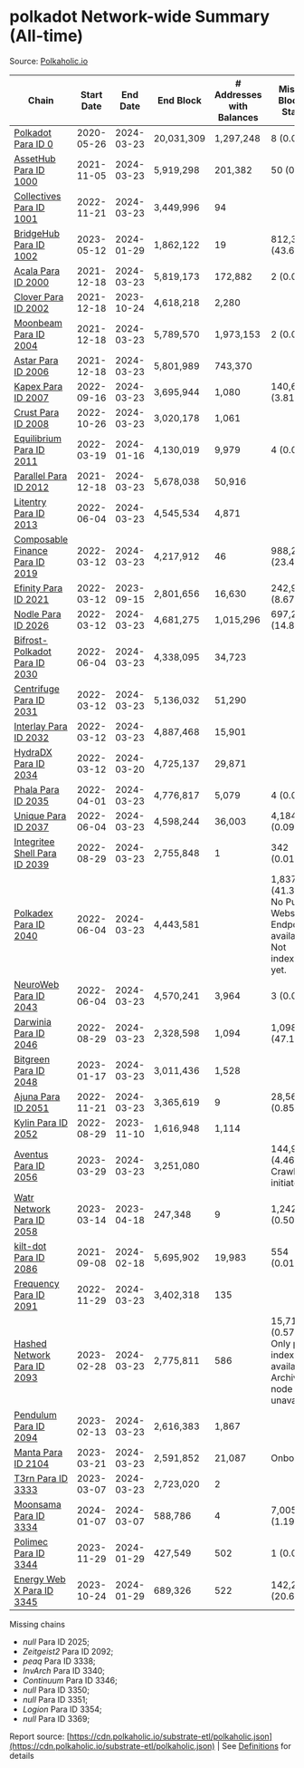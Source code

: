 # polkadot Network-wide Summary (All-time)

Source: [Polkaholic.io](https://polkaholic.io)


| Chain            | Start Date | End Date | End Block | # Addresses with Balances | Missing Blocks / Status |
| ---------------- | ---------- | ---------| --------- | ------------------------- | ----------------------- |
| [Polkadot Para ID 0](/polkadot/0-polkadot) | 2020-05-26 | 2024-03-23 | 20,031,309 |  1,297,248 | 8 (0.00%)  |
| [AssetHub Para ID 1000](/polkadot/1000-assethub) | 2021-11-05 | 2024-03-23 | 5,919,298 |  201,382 | 50 (0.00%)  |
| [Collectives Para ID 1001](/polkadot/1001-collectives) | 2022-11-21 | 2024-03-23 | 3,449,996 |  94 |    |
| [BridgeHub Para ID 1002](/polkadot/1002-bridgehub) | 2023-05-12 | 2024-01-29 | 1,862,122 |  19 | 812,302 (43.62%)  |
| [Acala Para ID 2000](/polkadot/2000-acala) | 2021-12-18 | 2024-03-23 | 5,819,173 |  172,882 | 2 (0.00%)  |
| [Clover Para ID 2002](/polkadot/2002-clover) | 2021-12-18 | 2023-10-24 | 4,618,218 |  2,280 |    |
| [Moonbeam Para ID 2004](/polkadot/2004-moonbeam) | 2021-12-18 | 2024-03-23 | 5,789,570 |  1,973,153 | 2 (0.00%)  |
| [Astar Para ID 2006](/polkadot/2006-astar) | 2021-12-18 | 2024-03-23 | 5,801,989 |  743,370 |    |
| [Kapex Para ID 2007](/polkadot/2007-kapex) | 2022-09-16 | 2024-03-23 | 3,695,944 |  1,080 | 140,668 (3.81%)  |
| [Crust Para ID 2008](/polkadot/2008-crust) | 2022-10-26 | 2024-03-23 | 3,020,178 |  1,061 |    |
| [Equilibrium Para ID 2011](/polkadot/2011-equilibrium) | 2022-03-19 | 2024-01-16 | 4,130,019 |  9,979 | 4 (0.00%)  |
| [Parallel Para ID 2012](/polkadot/2012-parallel) | 2021-12-18 | 2024-03-23 | 5,678,038 |  50,916 |    |
| [Litentry Para ID 2013](/polkadot/2013-litentry) | 2022-06-04 | 2024-03-23 | 4,545,534 |  4,871 |    |
| [Composable Finance Para ID 2019](/polkadot/2019-composable) | 2022-03-12 | 2024-03-23 | 4,217,912 |  46 | 988,228 (23.43%)  |
| [Efinity Para ID 2021](/polkadot/2021-efinity) | 2022-03-12 | 2023-09-15 | 2,801,656 |  16,630 | 242,949 (8.67%)  |
| [Nodle Para ID 2026](/polkadot/2026-nodle) | 2022-03-12 | 2024-03-23 | 4,681,275 |  1,015,296 | 697,251 (14.89%)  |
| [Bifrost-Polkadot Para ID 2030](/polkadot/2030-bifrost) | 2022-06-04 | 2024-03-23 | 4,338,095 |  34,723 |    |
| [Centrifuge Para ID 2031](/polkadot/2031-centrifuge) | 2022-03-12 | 2024-03-23 | 5,136,032 |  51,290 |    |
| [Interlay Para ID 2032](/polkadot/2032-interlay) | 2022-03-12 | 2024-03-23 | 4,887,468 |  15,901 |    |
| [HydraDX Para ID 2034](/polkadot/2034-hydradx) | 2022-03-12 | 2024-03-20 | 4,725,137 |  29,871 |    |
| [Phala Para ID 2035](/polkadot/2035-phala) | 2022-04-01 | 2024-03-23 | 4,776,817 |  5,079 | 4 (0.00%)  |
| [Unique Para ID 2037](/polkadot/2037-unique) | 2022-06-04 | 2024-03-23 | 4,598,244 |  36,003 | 4,184 (0.09%)  |
| [Integritee Shell Para ID 2039](/polkadot/2039-integritee) | 2022-08-29 | 2024-03-23 | 2,755,848 |  1 | 342 (0.01%)  |
| [Polkadex Para ID 2040](/polkadot/2040-polkadex) | 2022-06-04 | 2024-03-23 | 4,443,581 |   | 1,837,152 (41.34%) No Public Websocket Endpoint available: Not indexing yet. |
| [NeuroWeb Para ID 2043](/polkadot/2043-neuroweb) | 2022-06-04 | 2024-03-23 | 4,570,241 |  3,964 | 3 (0.00%)  |
| [Darwinia Para ID 2046](/polkadot/2046-darwinia) | 2022-08-29 | 2024-03-23 | 2,328,598 |  1,094 | 1,098,047 (47.15%)  |
| [Bitgreen Para ID 2048](/polkadot/2048-bitgreen) | 2023-01-17 | 2024-03-23 | 3,011,436 |  1,528 |    |
| [Ajuna Para ID 2051](/polkadot/2051-ajuna) | 2022-11-21 | 2024-03-23 | 3,365,619 |  9 | 28,565 (0.85%)  |
| [Kylin Para ID 2052](/polkadot/2052-kylin) | 2022-08-29 | 2023-11-10 | 1,616,948 |  1,114 |    |
| [Aventus Para ID 2056](/polkadot/2056-aventus) | 2023-03-29 | 2024-03-23 | 3,251,080 |   | 144,921 (4.46%) Crawling initiated |
| [Watr Network Para ID 2058](/polkadot/2058-watr) | 2023-03-14 | 2023-04-18 | 247,348 |  9 | 1,242 (0.50%)  |
| [kilt-dot Para ID 2086](/polkadot/2086-kilt) | 2021-09-08 | 2024-02-18 | 5,695,902 |  19,983 | 554 (0.01%)  |
| [Frequency Para ID 2091](/polkadot/2091-frequency) | 2022-11-29 | 2024-03-23 | 3,402,318 |  135 |    |
| [Hashed Network Para ID 2093](/polkadot/2093-hashed) | 2023-02-28 | 2024-03-23 | 2,775,811 |  586 | 15,715 (0.57%) Only partial index available: Archive node unavailable |
| [Pendulum Para ID 2094](/polkadot/2094-pendulum) | 2023-02-13 | 2024-03-23 | 2,616,383 |  1,867 |    |
| [Manta Para ID 2104](/polkadot/2104-manta) | 2023-03-21 | 2024-03-23 | 2,591,852 |  21,087 |   Onboarding |
| [T3rn Para ID 3333](/polkadot/3333-t3rn) | 2023-03-07 | 2024-03-23 | 2,723,020 |  2 |    |
| [Moonsama Para ID 3334](/polkadot/3334-moonsama) | 2024-01-07 | 2024-03-07 | 588,786 |  4 | 7,005 (1.19%)  |
| [Polimec Para ID 3344](/polkadot/3344-polimec) | 2023-11-29 | 2024-01-29 | 427,549 |  502 | 1 (0.00%)  |
| [Energy Web X Para ID 3345](/polkadot/3345-energywebx) | 2023-10-24 | 2024-01-29 | 689,326 |  522 | 142,272 (20.64%)  |

Missing chains


* *null* Para ID 2025; 
* *Zeitgeist2* Para ID 2092; 
* *peaq* Para ID 3338; 
* *InvArch* Para ID 3340; 
* *Continuum* Para ID 3346; 
* *null* Para ID 3350; 
* *null* Para ID 3351; 
* *Logion* Para ID 3354; 
* *null* Para ID 3369; 

Report source: [https://cdn.polkaholic.io/substrate-etl/polkaholic.json](https://cdn.polkaholic.io/substrate-etl/polkaholic.json) | See [Definitions](/DEFINITIONS.md) for details
